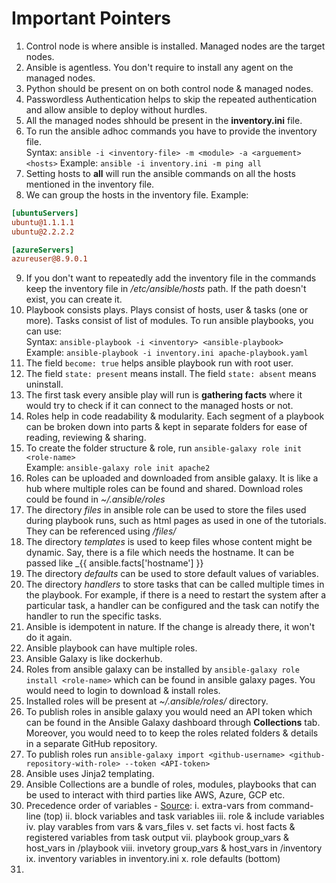 # Important Pointers

1. Control node is where ansible is installed. Managed nodes are the target nodes.
2. Ansible is agentless. You don't require to install any agent on the managed nodes.
3. Python should be present on on both control node & managed nodes.
4. Passwordless Authentication helps to skip the repeated authentication and allow ansible to deploy without hurdles.
5. All the managed nodes shhould be present in the **inventory.ini** file.
6. To run the ansible adhoc commands you have to provide the inventory file. \
Syntax: `ansible -i <inventory-file> -m <module> -a <arguement> <hosts>`
Example: `ansible -i inventory.ini -m ping all`
7. Setting hosts to **all** will run the ansible commands on all the hosts mentioned in the inventory file.
8. We can group the hosts in the inventory file.
Example: 

```ini
[ubuntuServers]
ubuntu@1.1.1.1
ubuntu@2.2.2.2

[azureServers]
azureuser@8.9.0.1
```

9. If you don't want to repeatedly add the inventory file in the commands keep the inventory file in _/etc/ansible/hosts_ path. If the path doesn't exist, you can create it.
10. Playbook consists plays. Plays consist of hosts, user & tasks (one or more). Tasks consist of list of modules. To run ansible playbooks, you can use: \
Syntax: `ansible-playbook -i <inventory> <ansible-playbook>` \
Example: `ansible-playbook -i inventory.ini apache-playbook.yaml`
11. The field `become: true` helps ansible playbook run with root user.
12. The field `state: present` means install. The field `state: absent` means uninstall.
13. The first task every ansible play will run is **gathering facts** where it would try to check if it can connect to the managed hosts or not.
14. Roles help in code readability & modularity. Each segment of a playbook can be broken down into parts & kept in separate folders for ease of reading, reviewing & sharing.
15. To create the folder structure & role, run `ansible-galaxy role init <role-name>` \
Example: `ansible-galaxy role init apache2`
16. Roles can be uploaded and downloaded from ansible galaxy. It is like a hub where multiple roles can be found and shared. Download roles could be found in _~/.ansible/roles_
17. The directory _files_ in ansible role can be used to store the files used during playbook runs, such as html pages as used in one of the tutorials. They can be referenced using _/files/<filename>_
18. The directory _templates_ is used to keep files whose content might be dynamic. Say, there is a file which needs the hostname. It can be passed like _{{ ansible.facts['hostname'] }}
19. The directory _defaults_ can be used to store default values of variables.
20. The directory _handlers_ to store tasks that can be called multiple times in the playbook. For example, if there is a need to restart the system after a particular task, a handler can be configured and the task can notify the handler to run the specific tasks.
21. Ansible is idempotent in nature. If the change is already there, it won't do it again.
22. Ansible playbook can have multiple roles.
23. Ansible Galaxy is like dockerhub.
24. Roles from ansible galaxy can be installed by `ansible-galaxy role install <role-name>` which can be found in ansible galaxy pages. You would need to login to download & install roles.
25. Installed roles will be present at _~/.ansible/roles/_ directory.
26. To publish roles in ansible galaxy you would need an API token which can be found in the Ansible Galaxy dashboard through **Collections** tab. Moreover, you would need to to keep the roles related folders & details in a separate GitHub repository.
27. To publish roles run `ansible-galaxy import <github-username> <github-repository-with-role> --token <API-token>`
28. Ansible uses Jinja2 templating.
29. Ansible Collections are a bundle of roles, modules, playbooks that can be used to interact with third parties like AWS, Azure, GCP etc.
30. Precedence order of variables - [Source](https://medium.com/trendfingers/variable-precedence-in-ansible-2a3dba7766ab):
  i. extra-vars from command-line (top)
  ii. block variables and task variables
  iii. role & include variables
  iv. play varables from vars & vars_files
  v. set facts
  vi. host facts & registered variables from task output
  vii. playbook group_vars & host_vars in /playbook
  viii. invetory group_vars & host_vars in /inventory
  ix. inventory variables in inventory.ini
  x. role defaults (bottom)
31. 